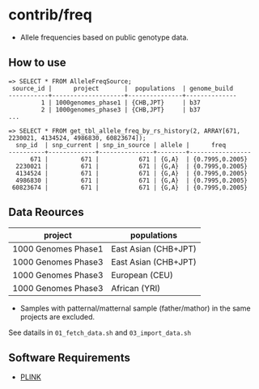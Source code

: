 # contrib/freq

- Allele frequencies based on public genotype data.


## How to use

```
=> SELECT * FROM AlleleFreqSource;
 source_id |      project       |  populations  | genome_build
-----------+--------------------+---------------+--------------
         1 | 1000genomes_phase1 | {CHB,JPT}     | b37
         2 | 1000genomes_phase3 | {CHB,JPT}     | b37
...

=> SELECT * FROM get_tbl_allele_freq_by_rs_history(2, ARRAY[671, 2230021, 4134524, 4986830, 60823674]);
  snp_id  | snp_current | snp_in_source | allele |      freq
----------+-------------+---------------+--------+-----------------
      671 |         671 |           671 | {G,A}  | {0.7995,0.2005}
  2230021 |         671 |           671 | {G,A}  | {0.7995,0.2005}
  4134524 |         671 |           671 | {G,A}  | {0.7995,0.2005}
  4986830 |         671 |           671 | {G,A}  | {0.7995,0.2005}
 60823674 |         671 |           671 | {G,A}  | {0.7995,0.2005}
```


## Data Reources

| project             | populations              |
|---------------------|--------------------------|
| 1000 Genomes Phase1 | East Asian (CHB+JPT)     |
| 1000 Genomes Phase3 | East Asian (CHB+JPT)     |
| 1000 Genomes Phase3 | European (CEU)           |
| 1000 Genomes Phase3 | African (YRI)            |

- Samples with patternal/matternal sample (father/mathor) in the same projects are excluded.

See datails in `01_fetch_data.sh` and `03_import_data.sh`


## Software Requirements

- [PLINK](http://pngu.mgh.harvard.edu/~purcell/plink/)
